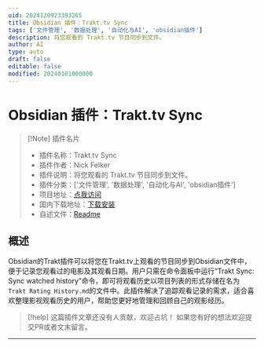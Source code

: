 ```yaml
---
uid: 2024120923393265
title: Obsidian 插件：Trakt.tv Sync
tags: ['文件管理', '数据处理', '自动化与AI', 'obsidian插件']
description: 将您观看的 Trakt.tv 节目同步到文件。
author: AI
type: auto
draft: false
editable: false
modified: 20240101000000
---
```


# Obsidian 插件：Trakt.tv Sync

> [!Note] 插件名片
> - 插件名称：Trakt.tv Sync
> - 插件作者：Nick Felker
> - 插件说明：将您观看的 Trakt.tv 节目同步到文件。
> - 插件分类：['文件管理', '数据处理', '自动化与AI', 'obsidian插件']
> - 项目地址：[点我访问](https://github.com/fleker/trakt-for-obsidian)
> - 国内下载地址：[下载安装](https://pkmer.cn/products/plugin/pluginMarket/?trakt-tv)
> - 自述文件：[Readme](https://ghproxy.net/https://raw.githubusercontent.com/Fleker/trakt-for-obsidian/master/README.md)



## 概述

Obsidian的Trakt插件可以将您在Trakt.tv上观看的节目同步到Obsidian文件中，便于记录您观看过的电影及其观看日期。用户只需在命令面板中运行“Trakt Sync: Sync watched history”命令，即可将观看历史以项目列表的形式存储在名为`Trakt Rating History.md`的文件中。此插件解决了追踪观看记录的需求，适合喜欢整理影视观看历史的用户，帮助您更好地管理和回顾自己的观影经历。


> [!help] 
> 这篇插件文章还没有人贡献，欢迎占坑！
> 如果您有好的想法欢迎提交PR或者文末留言。
> 

---



